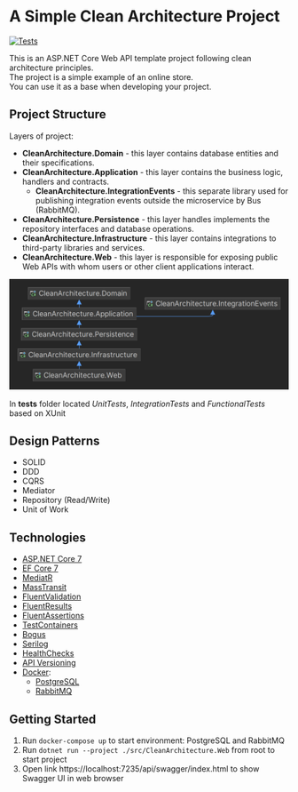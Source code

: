 # A Simple Clean Architecture Project

[![Tests](https://github.com/alek5ey/CleanArchitecture/actions/workflows/tests.yml/badge.svg)](https://github.com/alek5ey/CleanArchitecture/actions/workflows/tests.yml)

This is an ASP.NET Core Web API template project following clean architecture principles.   
The project is a simple example of an online store.   
You can use it as a base when developing your project.

## Project Structure
Layers of project:
* **CleanArchitecture.Domain** - this layer contains database entities and their specifications.
* **CleanArchitecture.Application** - this layer contains the business logic, handlers and contracts.
    * **CleanArchitecture.IntegrationEvents** - this separate library used for publishing integration events outside the microservice by Bus (RabbitMQ).
* **CleanArchitecture.Persistence** - this layer handles implements the repository interfaces and database operations.
* **CleanArchitecture.Infrastructure** - this layer contains integrations to third-party libraries and services.
* **CleanArchitecture.Web** - this layer is responsible for exposing public Web APIs with whom users or other client applications interact.

![image](img/project-structure.png)

In **tests** folder located _UnitTests_, _IntegrationTests_ and _FunctionalTests_ based on XUnit

## Design Patterns
* SOLID
* DDD
* CQRS
* Mediator
* Repository (Read/Write)
* Unit of Work

## Technologies
* [ASP.NET Core 7](https://github.com/dotnet/aspnetcore)
* [EF Core 7](https://github.com/dotnet/efcore)
* [MediatR](https://github.com/jbogard/MediatR)
* [MassTransit](https://github.com/MassTransit/MassTransit)
* [FluentValidation](https://github.com/FluentValidation/FluentValidation)
* [FluentResults](https://github.com/altmann/FluentResults)
* [FluentAssertions](https://github.com/fluentassertions/fluentassertions)
* [TestContainers](https://github.com/testcontainers/testcontainers-dotnet)
* [Bogus](https://github.com/bchavez/Bogus)
* [Serilog](https://github.com/serilog/serilog)
* [HealthChecks](https://github.com/Xabaril/AspNetCore.Diagnostics.HealthChecks)
* [API Versioning](https://github.com/dotnet/aspnet-api-versioning)
* [Docker](https://www.docker.com/):
    * [PostgreSQL](https://www.postgresql.org/)
    * [RabbitMQ](https://www.rabbitmq.com/)

## Getting Started
1. Run `docker-compose up` to start environment: PostgreSQL and RabbitMQ
2. Run `dotnet run --project ./src/CleanArchitecture.Web` from root to start project
3. Open link https://localhost:7235/api/swagger/index.html to show Swagger UI in web browser